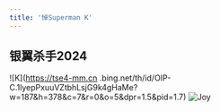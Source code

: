 ```yaml
---
title: '悼Superman K'
---
```


## 银翼杀手2024
![K](https://tse4-mm.cn
.bing.net/th/id/OIP-C.1lyepPxuuVZtbhLsjG9k4gHaMe?w=187&h=378&c=7&r=0&o=5&dpr=1.5&pid=1.7)
![Joy](https://picx.zhimg.com/80/v2-5162bf01cb25e66e1f552f914d0ecca3_1440w.webp?source=1def8aca)